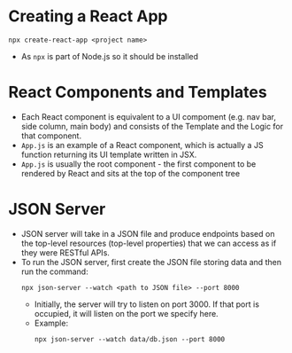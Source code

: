 # Creating a React App

```
npx create-react-app <project name>
```

- As `npx` is part of Node.js so it should be installed

# React Components and Templates

- Each React component is equivalent to a UI compoment (e.g. nav bar, side column, main body) and consists of the Template and the Logic for that component.
- `App.js` is an example of a React component, which is actually a JS function returning its UI template written in JSX.
- `App.js` is usually the root component - the first component to be rendered by React and sits at the top of the component tree

# JSON Server

- JSON server will take in a JSON file and produce endpoints based on the top-level resources (top-level properties) that we can access as if they were RESTful APIs.
- To run the JSON server, first create the JSON file storing data and then run the command:
  ```
  npx json-server --watch <path to JSON file> --port 8000
  ```
  - Initially, the server will try to listen on port 3000. If that port is occupied, it will listen on the port we specify here.
  - Example:
    ```
    npx json-server --watch data/db.json --port 8000
    ```

